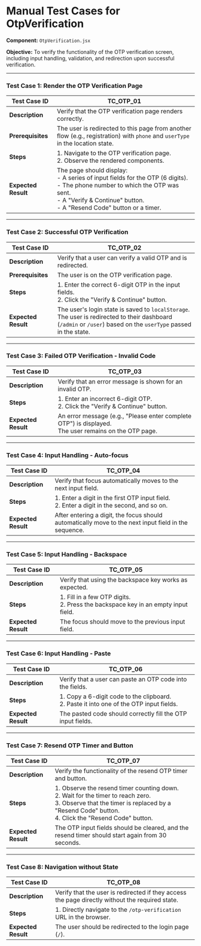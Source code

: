 # Manual Test Cases for OtpVerification

**Component:** `OtpVerification.jsx`

**Objective:** To verify the functionality of the OTP verification screen, including input handling, validation, and redirection upon successful verification.

---

### Test Case 1: Render the OTP Verification Page

| Test Case ID | TC_OTP_01                                          |
|--------------|----------------------------------------------------|
| **Description**  | Verify that the OTP verification page renders correctly. |
| **Prerequisites** | The user is redirected to this page from another flow (e.g., registration) with `phone` and `userType` in the location state. |
| **Steps**      | 1. Navigate to the OTP verification page.<br>2. Observe the rendered components. |
| **Expected Result** | The page should display:<br>- A series of input fields for the OTP (6 digits).<br>- The phone number to which the OTP was sent.<br>- A "Verify & Continue" button.<br>- A "Resend Code" button or a timer. |

---

### Test Case 2: Successful OTP Verification

| Test Case ID | TC_OTP_02                                          |
|--------------|----------------------------------------------------|
| **Description**  | Verify that a user can verify a valid OTP and is redirected. |
| **Prerequisites** | The user is on the OTP verification page. |
| **Steps**      | 1. Enter the correct 6-digit OTP in the input fields.<br>2. Click the "Verify & Continue" button. |
| **Expected Result** | The user's login state is saved to `localStorage`.<br>The user is redirected to their dashboard (`/admin` or `/user`) based on the `userType` passed in the state. |

---

### Test Case 3: Failed OTP Verification - Invalid Code

| Test Case ID | TC_OTP_03                                          |
|--------------|----------------------------------------------------|
| **Description**  | Verify that an error message is shown for an invalid OTP. |
| **Steps**      | 1. Enter an incorrect 6-digit OTP.<br>2. Click the "Verify & Continue" button. |
| **Expected Result** | An error message (e.g., "Please enter complete OTP") is displayed.<br>The user remains on the OTP page. |

---

### Test Case 4: Input Handling - Auto-focus

| Test Case ID | TC_OTP_04                                          |
|--------------|----------------------------------------------------|
| **Description**  | Verify that focus automatically moves to the next input field. |
| **Steps**      | 1. Enter a digit in the first OTP input field.<br>2. Enter a digit in the second, and so on. |
| **Expected Result** | After entering a digit, the focus should automatically move to the next input field in the sequence. |

---

### Test Case 5: Input Handling - Backspace

| Test Case ID | TC_OTP_05                                          |
|--------------|----------------------------------------------------|
| **Description**  | Verify that using the backspace key works as expected. |
| **Steps**      | 1. Fill in a few OTP digits.<br>2. Press the backspace key in an empty input field. |
| **Expected Result** | The focus should move to the previous input field. |

---

### Test Case 6: Input Handling - Paste

| Test Case ID | TC_OTP_06                                          |
|--------------|----------------------------------------------------|
| **Description**  | Verify that a user can paste an OTP code into the fields. |
| **Steps**      | 1. Copy a 6-digit code to the clipboard.<br>2. Paste it into one of the OTP input fields. |
| **Expected Result** | The pasted code should correctly fill the OTP input fields. |

---

### Test Case 7: Resend OTP Timer and Button

| Test Case ID | TC_OTP_07                                          |
|--------------|----------------------------------------------------|
| **Description**  | Verify the functionality of the resend OTP timer and button. |
| **Steps**      | 1. Observe the resend timer counting down.<br>2. Wait for the timer to reach zero.<br>3. Observe that the timer is replaced by a "Resend Code" button.<br>4. Click the "Resend Code" button. |
| **Expected Result** | The OTP input fields should be cleared, and the resend timer should start again from 30 seconds. |

---

### Test Case 8: Navigation without State

| Test Case ID | TC_OTP_08                                          |
|--------------|----------------------------------------------------|
| **Description**  | Verify that the user is redirected if they access the page directly without the required state. |
| **Steps**      | 1. Directly navigate to the `/otp-verification` URL in the browser. |
| **Expected Result** | The user should be redirected to the login page (`/`). |

